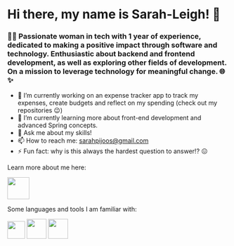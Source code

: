 # Hi there, my name is Sarah-Leigh! 👋
### 👩‍💻 Passionate woman in tech with 1 year of experience, dedicated to making a positive impact through software and technology. Enthusiastic about backend and frontend development, as well as exploring other fields of development. On a mission to leverage technology for meaningful change. 🌐✨

- 🔭 I’m currently working on an expense tracker app to track my expenses, create budgets and reflect on my spending (check out my repositories 😉) 
- 🌱 I’m currently learning more about front-end development and advanced Spring concepts.
- 💬 Ask me about my skills! 
- 📫 How to reach me: sarahpijoos@gmail.com
- ⚡ Fun fact: why is this always the hardest question to answer!? 😖

Learn more about me here:

<a href="https://www.linkedin.com/in/sarah-leigh-pijoos-682241206/"> <img src = "https://github.com/sarahpijoos/sarahpijoos/assets/108792527/af0da758-07e7-4557-bc86-1b90715cfbb7" style="height: 50px"></a>

Some languages and tools I am familiar with:

<a> <img src = 
"https://github.com/sarahpijoos/sarahpijoos/assets/108792527/5b4f0974-7944-40c5-84a0-31c6cd898820"
 style="height: 40px"></a>
<a> <img src = "https://github.com/sarahpijoos/sarahpijoos/assets/108792527/a1ab3283-f507-48cd-ade9-7c19e59b2d71"
 style="height: 45px"></a>
<a> <img src = "https://github.com/sarahpijoos/sarahpijoos/assets/108792527/b14d144e-dfb4-456d-adff-4e97ff411ee2"
 style="height: 45px"></a>




  

